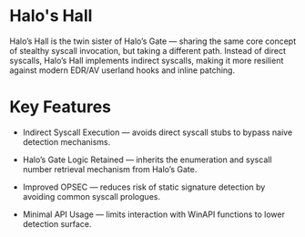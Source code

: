 # Halo's Hall

Halo’s Hall is the twin sister of Halo’s Gate — sharing the same core concept of stealthy syscall invocation, but taking a different path.
Instead of direct syscalls, Halo’s Hall implements indirect syscalls, making it more resilient against modern EDR/AV userland hooks and inline patching.

# Key Features
- Indirect Syscall Execution — avoids direct syscall stubs to bypass naive detection mechanisms.

- Halo’s Gate Logic Retained — inherits the enumeration and syscall number retrieval mechanism from Halo’s Gate.

- Improved OPSEC — reduces risk of static signature detection by avoiding common syscall prologues.

- Minimal API Usage — limits interaction with WinAPI functions to lower detection surface.

